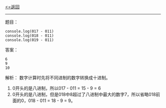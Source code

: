 [<=返回](../index.md)
<hr/>

题目：
```
console.log(017 - 011)
console.log(018 - 011)
console.log(019 - 011)
```

答案：
```
6
9
10
```

解析：
数字计算时先将不同进制的数字转换成十进制。
1. 0开头的是八进制，所以017 - 011 = 15 - 9 = 6
2. 0开头的是八进制，但是018中8超过了八进制中最大的数字7，所以省略018前面的0，018 - 011 = 18 - 9 = 9。
